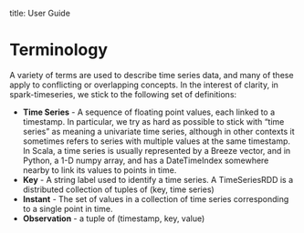 title: User Guide

# Terminology

A variety of terms are used to describe time series data, and many of these apply to conflicting or
overlapping concepts.  In the interest of clarity, in spark-timeseries, we stick to the following
set of definitions:

* **Time Series** - A sequence of floating point values, each linked to a timestamp.
  In particular, we try as hard as possible to stick with “time series” as meaning a
  univariate time series, although in other contexts it sometimes refers to series with multiple
  values at the same timestamp.  In Scala, a time series is usually represented by a Breeze
  vector, and in Python, a 1-D numpy array, and has a DateTimeIndex somewhere nearby to link its
  values to points in time.
* **Key** - A string label used to identify a time series.  A TimeSeriesRDD is a distributed
  collection of tuples of (key, time series)
* **Instant** - The set of values in a collection of time series corresponding to a single point in
  time.
* **Observation** - a tuple of (timestamp, key, value)


